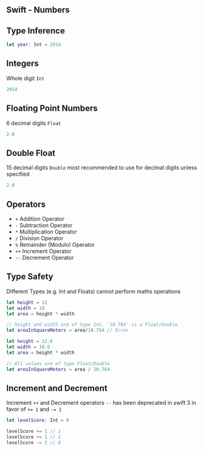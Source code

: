 ## Swift - Numbers

## Type Inference

```swift
let year: Int = 2014
```

## Integers
Whole digit `Int`

```swift
2014
```

## Floating Point Numbers
6 decimal digits `Float`

```swift
2.0
```
## Double Float
15 decimal digits `Double` most recommended to use for decimal digits unless specified

```swift
2.0
```

## Operators
- `+` Addition Operator
- `-` Subtraction Operator
- `*` Multiplication Operator
- `/` Division Operator
- `%` Remainder (Modulo) Operator
- `++` Increment Operator
- `--` Decrement Operator

## Type Safety
Different Types (e.g. Int and Floats) cannot perform maths operations
```swift
let height = 12
let width = 10
let area = height * width

// height and width are of type Int, `10.764` is a Float/Double
let areaInSquareMeters = area/10.764 // Error
```

```swift
let height = 12.0
let width = 10.0
let area = height * width

// All values are of type Float/Double
let areaInSquareMeters = area / 10.764
```

## Increment and Decrement
Increment `++` and Decrement operators `--` has been deprecated in swift 3 in favor of `+= 1` and `-= 1`

```swift
let levelScore: Int = 0

levelScore += 1 // 1
levelScore += 1 // 2
levelScore -= 2 // 0
```
